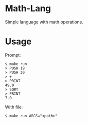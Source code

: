 # Math-Lang

Simple language with math operations.

# Usage

Prompt:

```
$ make run
> PUSH 19
> PUSH 30
> +
> PRINT
49.0
> SQRT
> PRINT
7.0
```

With file:

```
$ make run ARGS="<path>"
```
